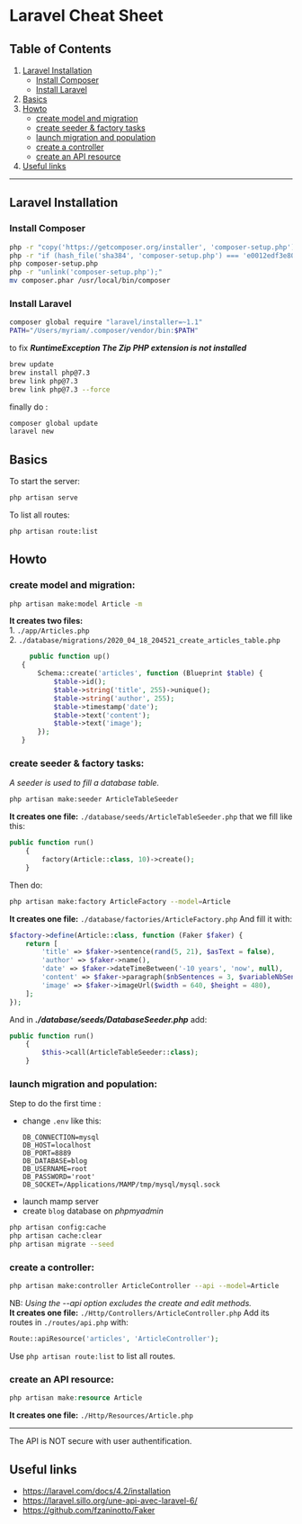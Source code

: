 # Laravel Cheat Sheet
## Table of Contents
1. [Laravel Installation](#LaravelInstallation)  
    - [Install Composer](#InstallComposer)
    - [Install Laravel](#InstallLaravel)
2. [Basics](#Basics)
3. [Howto](#Howto)
    - [create model and migration](#create_model_and_migration)
    - [create seeder & factory tasks](#create_seeder_&_factory_tasks)
    - [launch migration and population](#launch_migration_and_population)
    - [create a controller](#create_a_controller)
    - [create an API resource](#create_an_API_resource)
4. [Useful links](#Usefullinks)
***
## Laravel Installation <a name="LaravelInstallation"></a>
### Install Composer <a name="InstallComposer"></a>
``` sh
php -r "copy('https://getcomposer.org/installer', 'composer-setup.php');"
php -r "if (hash_file('sha384', 'composer-setup.php') === 'e0012edf3e80b6978849f5eff0d4b4e4c79ff1609dd1e613307e16318854d24ae64f26d17af3ef0bf7cfb710ca74755a') { echo 'Installer verified'; } else { echo 'Installer corrupt'; unlink('composer-setup.php'); } echo PHP_EOL;"
php composer-setup.php
php -r "unlink('composer-setup.php');"
mv composer.phar /usr/local/bin/composer
```
### Install Laravel <a name="InstallLaravel"></a>
``` bash
composer global require "laravel/installer=~1.1"
PATH="/Users/myriam/.composer/vendor/bin:$PATH"
```
to fix ***RuntimeException The Zip PHP extension is not installed***
``` bash
brew update
brew install php@7.3
brew link php@7.3
brew link php@7.3 --force
```
finally do :
``` bash
composer global update
laravel new
```
## Basics <a name="Basics"></a>
To start the server:  
``` bash
php artisan serve
```
To list all routes:  
``` bash
php artisan route:list
```
## Howto <a name="Howto"></a>
### create model and migration: <a name="create_model_and_migration"></a>
``` bash
php artisan make:model Article -m
```

  __It creates two files:__  
    1. ```./app/Articles.php```  
    2. ```./database/migrations/2020_04_18_204521_create_articles_table.php```  
 ``` php
      public function up()
    {
        Schema::create('articles', function (Blueprint $table) {
            $table->id();
            $table->string('title', 255)->unique();
            $table->string('author', 255);
            $table->timestamp('date');
            $table->text('content');
            $table->text('image');
        });
    }
```
### create seeder & factory tasks: <a name="create_seeder_&_factory_tasks"></a>
*A seeder is used to fill a database table.*
``` bash
php artisan make:seeder ArticleTableSeeder
```
__It creates one file:__ ```./database/seeds/ArticleTableSeeder.php```
that we fill like this:
```php
public function run()
    {
        factory(Article::class, 10)->create();
    }
```
Then do:
``` bash
php artisan make:factory ArticleFactory --model=Article
```
__It creates one file:__ ```./database/factories/ArticleFactory.php```
And fill it with:
```php
$factory->define(Article::class, function (Faker $faker) {
    return [
        'title' => $faker->sentence(rand(5, 21), $asText = false),
        'author' => $faker->name(),
        'date' => $faker->dateTimeBetween('-10 years', 'now', null),
        'content' => $faker->paragraph($nbSentences = 3, $variableNbSentences = true),
        'image' => $faker->imageUrl($width = 640, $height = 480),
    ];
});

```
And in ***./database/seeds/DatabaseSeeder.php*** add:
``` php
public function run()
    {
        $this->call(ArticleTableSeeder::class);
    }
```
### launch migration and population: <a name="launch_migration_and_population"></a>
Step to do the first time :  
- change ```.env``` like this:
  ```
  DB_CONNECTION=mysql
  DB_HOST=localhost
  DB_PORT=8889
  DB_DATABASE=blog
  DB_USERNAME=root
  DB_PASSWORD='root'
  DB_SOCKET=/Applications/MAMP/tmp/mysql/mysql.sock
  ```
- launch mamp server
- create ```blog``` database on *phpmyadmin*
``` bash
php artisan config:cache 
php artisan cache:clear 
php artisan migrate --seed
```
### create a controller: <a name="create_a_controller"></a>
``` bash
php artisan make:controller ArticleController --api --model=Article
```
NB: *Using the --api option excludes the create and edit methods.*  
__It creates one file:__ ```./Http/Controllers/ArticleController.php```
Add its routes in ```./routes/api.php``` with:
``` php
Route::apiResource('articles', 'ArticleController');
```
Use ``` php artisan route:list ``` to list all routes.  
### create an API resource: <a name="create_an_API_resource"></a>
``` php
php artisan make:resource Article
```
__It creates one file:__ ```./Http/Resources/Article.php```
***
The API is NOT secure with user authentification.
## Useful links <a name="Usefullinks"></a>
- https://laravel.com/docs/4.2/installation
- https://laravel.sillo.org/une-api-avec-laravel-6/
- https://github.com/fzaninotto/Faker
